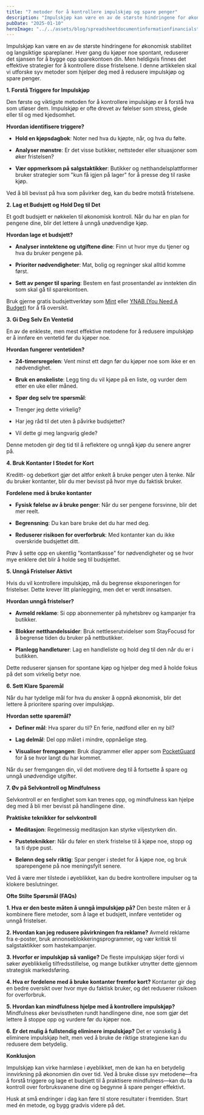 ```yaml
---
title: "7 metoder for å kontrollere impulskjøp og spare penger"
description: "Impulskjøp kan være en av de største hindringene for økonomisk stabilitet og langsiktige spareplaner. Hver gang du kjøper noe spontant, reduserer det sjansen for å bygge opp sparekontoen din. Men heldigvis finnes det effektive strategier for å kontrollere disse fristelsene. I denne artikkelen skal vi utforske syv metoder som hjelper deg med å redusere impulskjøp &#8230; Read more"
pubDate: "2025-01-10"
heroImage: "../../assets/blog/spreadsheetdocumentinformationfinancialstartupconc.jpg"
---
```


Impulskjøp kan være en av de største hindringene for økonomisk stabilitet og langsiktige spareplaner. Hver gang du kjøper noe spontant, reduserer det sjansen for å bygge opp sparekontoen din. Men heldigvis finnes det effektive strategier for å kontrollere disse fristelsene. I denne artikkelen skal vi utforske syv metoder som hjelper deg med å redusere impulskjøp og spare penger.

**1. Forstå Triggere for Impulskjøp**

Den første og viktigste metoden for å kontrollere impulskjøp er å forstå hva som utløser dem. Impulskjøp er ofte drevet av følelser som stress, glede eller til og med kjedsomhet.

**Hvordan identifisere triggere?**

- **Hold en kjøpsdagbok**: Noter ned hva du kjøpte, når, og hva du følte.

- **Analyser mønstre**: Er det visse butikker, nettsteder eller situasjoner som øker fristelsen?

- **Vær oppmerksom på salgstaktikker**: Butikker og netthandelsplattformer bruker strategier som "kun få igjen på lager" for å presse deg til raske kjøp.

Ved å bli bevisst på hva som påvirker deg, kan du bedre motstå fristelsene.

**2. Lag et Budsjett og Hold Deg til Det**

Et godt budsjett er nøkkelen til økonomisk kontroll. Når du har en plan for pengene dine, blir det lettere å unngå unødvendige kjøp.

**Hvordan lage et budsjett?**

- **Analyser inntektene og utgiftene dine**: Finn ut hvor mye du tjener og hva du bruker pengene på.

- **Prioriter nødvendigheter**: Mat, bolig og regninger skal alltid komme først.

- **Sett av penger til sparing**: Bestem en fast prosentandel av inntekten din som skal gå til sparekontoen.

Bruk gjerne gratis budsjettverktøy som [Mint](https://mint.intuit.com/) eller [YNAB (You Need A Budget)](https://www.youneedabudget.com/) for å få oversikt.

**3. Gi Deg Selv En Ventetid**

En av de enkleste, men mest effektive metodene for å redusere impulskjøp er å innføre en ventetid før du kjøper noe.

**Hvordan fungerer ventetiden?**

- **24-timersregelen**: Vent minst ett døgn før du kjøper noe som ikke er en nødvendighet.

- **Bruk en ønskeliste**: Legg ting du vil kjøpe på en liste, og vurder dem etter en uke eller måned.

- **Spør deg selv tre spørsmål**:

- Trenger jeg dette virkelig?

- Har jeg råd til det uten å påvirke budsjettet?

- Vil dette gi meg langvarig glede?

Denne metoden gir deg tid til å reflektere og unngå kjøp du senere angrer på.

**4. Bruk Kontanter I Stedet for Kort**

Kreditt- og debetkort gjør det altfor enkelt å bruke penger uten å tenke. Når du bruker kontanter, blir du mer bevisst på hvor mye du faktisk bruker.

**Fordelene med å bruke kontanter**

- **Fysisk følelse av å bruke penger**: Når du ser pengene forsvinne, blir det mer reelt.

- **Begrensning**: Du kan bare bruke det du har med deg.

- **Reduserer risikoen for overforbruk**: Med kontanter kan du ikke overskride budsjettet ditt.

Prøv å sette opp en ukentlig "kontantkasse" for nødvendigheter og se hvor mye enklere det blir å holde seg til budsjettet.

**5. Unngå Fristelser Aktivt**

Hvis du vil kontrollere impulskjøp, må du begrense eksponeringen for fristelser. Dette krever litt planlegging, men det er verdt innsatsen.

**Hvordan unngå fristelser?**

- **Avmeld reklame**: Si opp abonnementer på nyhetsbrev og kampanjer fra butikker.

- **Blokker netthandelssider**: Bruk nettleserutvidelser som StayFocusd for å begrense tiden du bruker på nettbutikker.

- **Planlegg handleturer**: Lag en handleliste og hold deg til den når du er i butikken.

Dette reduserer sjansen for spontane kjøp og hjelper deg med å holde fokus på det som virkelig betyr noe.

**6. Sett Klare Sparemål**

Når du har tydelige mål for hva du ønsker å oppnå økonomisk, blir det lettere å prioritere sparing over impulskjøp.

**Hvordan sette sparemål?**

- **Definer mål**: Hva sparer du til? En ferie, nødfond eller en ny bil?

- **Lag delmål**: Del opp målet i mindre, oppnåelige steg.

- **Visualiser fremgangen**: Bruk diagrammer eller apper som [PocketGuard](https://pocketguard.com/) for å se hvor langt du har kommet.

Når du ser fremgangen din, vil det motivere deg til å fortsette å spare og unngå unødvendige utgifter.

**7. Øv på Selvkontroll og Mindfulness**

Selvkontroll er en ferdighet som kan trenes opp, og mindfulness kan hjelpe deg med å bli mer bevisst på handlingene dine.

**Praktiske teknikker for selvkontroll**

- **Meditasjon**: Regelmessig meditasjon kan styrke viljestyrken din.

- **Pusteteknikker**: Når du føler en sterk fristelse til å kjøpe noe, stopp og ta ti dype pust.

- **Belønn deg selv riktig**: Spar penger i stedet for å kjøpe noe, og bruk sparepengene på noe meningsfylt senere.

Ved å være mer tilstede i øyeblikket, kan du bedre kontrollere impulser og ta klokere beslutninger.

**Ofte Stilte Spørsmål (FAQs)**

**1. Hva er den beste måten å unngå impulskjøp på?**
Den beste måten er å kombinere flere metoder, som å lage et budsjett, innføre ventetider og unngå fristelser.

**2. Hvordan kan jeg redusere påvirkningen fra reklame?**
Avmeld reklame fra e-poster, bruk annonseblokkeringsprogrammer, og vær kritisk til salgstaktikker som hastekampanjer.

**3. Hvorfor er impulskjøp så vanlige?**
De fleste impulskjøp skjer fordi vi søker øyeblikkelig tilfredsstillelse, og mange butikker utnytter dette gjennom strategisk markedsføring.

**4. Hva er fordelene med å bruke kontanter fremfor kort?**
Kontanter gir deg en bedre oversikt over hvor mye du faktisk bruker, og det reduserer risikoen for overforbruk.

**5. Hvordan kan mindfulness hjelpe med å kontrollere impulskjøp?**
Mindfulness øker bevisstheten rundt handlingene dine, noe som gjør det lettere å stoppe opp og vurdere før du kjøper noe.

**6. Er det mulig å fullstendig eliminere impulskjøp?**
Det er vanskelig å eliminere impulskjøp helt, men ved å bruke de riktige strategiene kan du redusere dem betydelig.

**Konklusjon**

Impulskjøp kan virke harmløse i øyeblikket, men de kan ha en betydelig innvirkning på økonomien din over tid. Ved å bruke disse syv metodene—fra å forstå triggere og lage et budsjett til å praktisere mindfulness—kan du ta kontroll over forbruksvanene dine og begynne å spare penger effektivt.

Husk at små endringer i dag kan føre til store resultater i fremtiden. Start med én metode, og bygg gradvis videre på det.